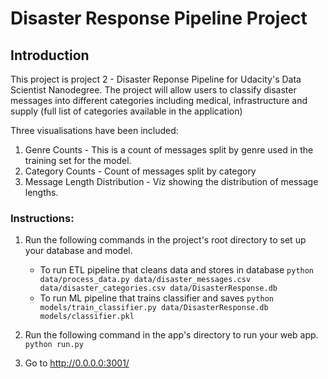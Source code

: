 # Disaster Response Pipeline Project

## Introduction
This project is project 2 - Disaster Reponse Pipeline for Udacity's Data Scientist Nanodegree. The project will allow users to classify disaster messages into different categories including medical, infrastructure and supply (full list of categories available in the application)

Three visualisations have been included:
1. Genre Counts - This is a count of messages split by genre used in the training set for the model.
2. Category Counts - Count of messages split by category
3. Message Length Distribution - Viz showing the distribution of message lengths. 

### Instructions:
1. Run the following commands in the project's root directory to set up your database and model.

    - To run ETL pipeline that cleans data and stores in database
        `python data/process_data.py data/disaster_messages.csv data/disaster_categories.csv data/DisasterResponse.db`
    - To run ML pipeline that trains classifier and saves
        `python models/train_classifier.py data/DisasterResponse.db models/classifier.pkl`

2. Run the following command in the app's directory to run your web app.
    `python run.py`

3. Go to http://0.0.0.0:3001/
